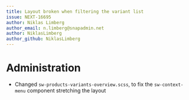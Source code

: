 ```yaml
---
title: Layout broken when filtering the variant list
issue: NEXT-16695
author: Niklas Limberg
author_email: n.limberg@snapadmin.net
author: NiklasLimberg
author_github: NiklasLimberg
---
```

# Administration
*  Changed `sw-products-variants-overview.scss`, to fix the `sw-context-menu` component stretching the layout
